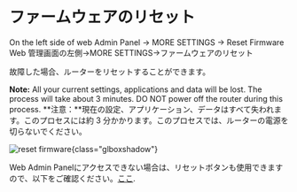 # ファームウェアのリセット

On the left side of web Admin Panel -> MORE SETTINGS -> Reset Firmware Web
管理画面の左側->MORE SETTINGS->ファームウェアのリセット

故障した場合、ルーターをリセットすることができます。

**Note:** All your current settings, applications and data will be lost. The process will take about 3 minutes. DO NOT power off the router during this process.
**注意：**現在の設定、アプリケーション、データはすべて失われます。このプロセスには約 3 分かかります。このプロセスでは、ルーターの電源を切らないでください。

![reset firmware](https://static.gl-inet.com/docs/router/en/4/tutorials/reset_firmware/reset_firmware.png){class="glboxshadow"}

Web Admin Panelにアクセスできない場合は、リセットボタンも使用できますので、以下をご確認ください。[ここ](../repair_network_or_reset_firmware/#reset-to-factory).